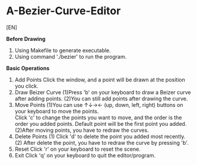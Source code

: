 # A-Bezier-Curve-Editor

[EN]

**Before Drawing**
  1. Using Makefile to generate executable.
  2. Using command './bezier' to run the program.

**Basic Operations**
  1. Add Points
    Click the window, and a point will be drawn at the position you click.
  2. Draw Beizer Curve
    (1)Press 'b' on your keyboard to draw a Beizer curve after adding points.
    (2)You can still add points after drawing the curve.
  3. Move Points
    (1)You can use ↑↓→← (up, down, left, right) buttons on your keyboard to move the points.  
       Click 'c' to change the points you want to move, and the order is the order you added points.
       Default point will be the first point you added.
    (2)After moving points, you have to redraw the curves.
  4. Delete Points
    (1)  Click 'd' to delete the point you added most recently.
    (2) After delete the point, you have to redraw the curve by pressing 'b'.
  5. Reset
    Click 'r' on your keyboard to reset the scene.
  6. Exit
    Click 'q' on your keyboard to quit the editor/program.
